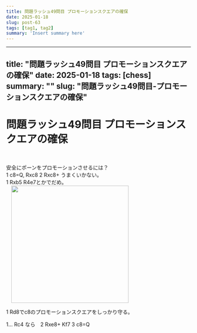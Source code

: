 ```yaml
---
title: 問題ラッシュ49問目 プロモーションスクエアの確保
date: 2025-01-18
slug: post-63
tags: [tag1, tag2]
summary: 'Insert summary here'
---
```


---
title: "問題ラッシュ49問目 プロモーションスクエアの確保"
date: 2025-01-18
tags: [chess]
summary: ""
slug: "問題ラッシュ49問目-プロモーションスクエアの確保"
---

# 問題ラッシュ49問目 プロモーションスクエアの確保

<p>&nbsp;</p><div class="separator" style="clear: both; text-align: left;">安全にポーンをプロモーションさせるには？</div><div class="separator" style="clear: both; text-align: left;">1 c8=Q, Rxc8 2 Rxc8+ うまくいかない。</div><div class="separator" style="clear: both; text-align: left;">1 Rxb5 R4e7とかでだめ。</div><div class="separator" style="clear: both; text-align: left;"><a href="https://blogger.googleusercontent.com/img/b/R29vZ2xl/AVvXsEircsSpAetv_mAsXnaXvud60UQEI41lMK4N74TdOlB9MGT0EUX1O716AsBfJE1e0LnZTiEuHueQdraZVVQFaDJv11fbgsi7b89sVBWqcZxv84Oee1e8ifxtgjv5y_5Lr8gKOrgC_brOF3YYVWvoKT1l_VZcwvzRlZBA39Hag5nBJBNsH4AHAxqpdLMTILM/s1009/Screenshot%202024-12-23%2018.50.32.png" imageanchor="1" style="margin-left: 1em; margin-right: 1em;"><img border="0" data-original-height="1008" data-original-width="1009" height="320" src="https://blogger.googleusercontent.com/img/b/R29vZ2xl/AVvXsEircsSpAetv_mAsXnaXvud60UQEI41lMK4N74TdOlB9MGT0EUX1O716AsBfJE1e0LnZTiEuHueQdraZVVQFaDJv11fbgsi7b89sVBWqcZxv84Oee1e8ifxtgjv5y_5Lr8gKOrgC_brOF3YYVWvoKT1l_VZcwvzRlZBA39Hag5nBJBNsH4AHAxqpdLMTILM/w320-h320/Screenshot%202024-12-23%2018.50.32.png" width="320" /></a></div><p></p><p>1 Rd8でc8のプロモーションスクエアをしっかり守る。</p><p>1... Rc4 なら　2 Rxe8+ Kf7 3 c8=Q</p>
